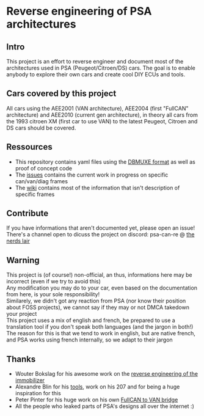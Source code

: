 # Reverse engineering of PSA architectures

## Intro

This project is an effort to reverse engineer and document most of the architectures used in PSA (Peugeot/Citroen/DS) cars.
The goal is to enable anybody to explore their own cars and create cool DIY ECUs and tools.


## Cars covered by this project

All cars using the AEE2001 (VAN architecture), AEE2004 (first "FullCAN" architecture) and AEE2010 (current gen architecture), in theory all cars from the 1993 citroen XM (first car to use VAN) to the latest Peugeot, Citroen and DS cars should be covered.

## Ressources

* This repository contains yaml files using the [DBMUXE format](https://github.com/prototux/PSA-RE/tree/master/dbmuxe) as well as proof of concept code
* The [issues](https://git.prototux.net/reverse-engineering/psa/canbus/-/issues) contains the current work in progress on specific can/van/diag frames
* The [wiki](https://github.com/prototux/PSA-RE/wiki) contains most of the information that isn't description of specific frames

## Contribute

If you have informations that aren't documented yet, please open an issue!
There's a channel open to dicuss the project on discord: psa-can-re @ [the nerds lair](https://discord.gg/uPykZ5W)

## Warning

This project is (of course!) non-official, an thus, informations here may be incorrect (even if we try to avoid this)  
Any modification you may do to your car, even based on the documentation from here, is your sole responsibility!  
Similarely, we didn't got any reaction from PSA (nor know their position about FOSS projects), we cannot say if they may or not DMCA takedown your project  
This project uses a mix of english and french, be prepared to use a translation tool if you don't speak both languages (and the jargon in both!)  
The reason for this is that we tend to work in english, but are native french, and PSA works using french internally, so we adapt to their jargon

## Thanks

* Wouter Bokslag for his awesome work on the [reverse engineering of the immobilizer](https://fahrplan.events.ccc.de/congress/2019/Fahrplan/events/11020.html)
* Alexandre Blin for his [tools](https://github.com/alexandreblin?tab=repositories), work on his 207 and for being a huge inspiration for this
* Peter Pinter for his huge work on his own [FullCAN to VAN bridge](https://github.com/morcibacsi?tab=repositories)
* All the people who leaked parts of PSA's designs all over the internet :)

